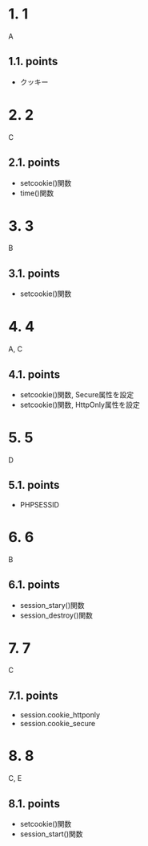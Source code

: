 # 1. 1
A
## 1.1. points
- クッキー

# 2. 2
C
## 2.1. points
- setcookie()関数
- time()関数

# 3. 3
B
## 3.1. points
- setcookie()関数

# 4. 4
A, C
## 4.1. points
- setcookie()関数, Secure属性を設定
- setcookie()関数, HttpOnly属性を設定

# 5. 5
D
## 5.1. points
- PHPSESSID

# 6. 6
B
## 6.1. points
- session_stary()関数
- session_destroy()関数

# 7. 7
C
## 7.1. points
- session.cookie_httponly
- session.cookie_secure

# 8. 8
C, E
## 8.1. points
- setcookie()関数
- session_start()関数
